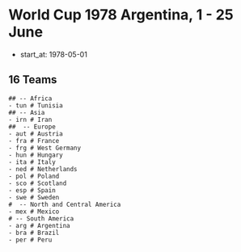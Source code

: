 # World Cup 1978 Argentina, 1 - 25 June

- start_at: 1978-05-01


## 16 Teams

```
## -- Africa
- tun # Tunisia
## -- Asia
- irn # Iran
##  -- Europe
- aut # Austria
- fra # France
- frg # West Germany
- hun # Hungary
- ita # Italy
- ned # Netherlands
- pol # Poland
- sco # Scotland
- esp # Spain
- swe # Sweden
#  -- North and Central America
- mex # Mexico
# -- South America
- arg # Argentina
- bra # Brazil
- per # Peru
```


